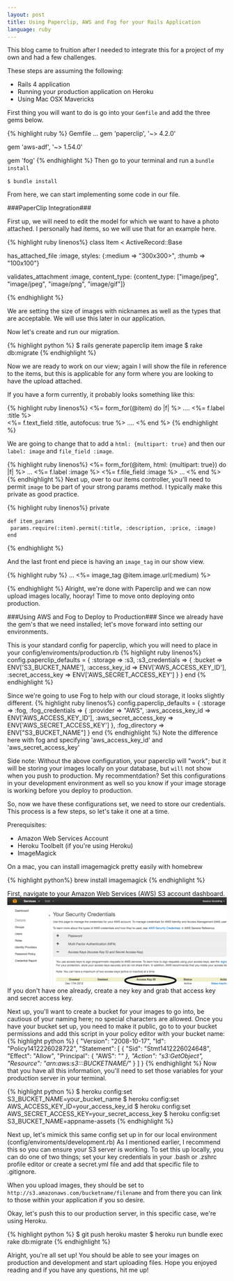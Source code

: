 ```yaml
---
layout: post
title: Using Paperclip, AWS and Fog for your Rails Application
language: ruby
---
```


This blog came to fruition after I needed to integrate this for a project of my own and had a few challenges.

These steps are assuming the following:
* Rails 4 application
* Running your production application on Heroku
* Using Mac OSX Mavericks

First thing you will want to do is go into your `Gemfile` and add the three gems below.

{% highlight ruby %}
Gemfile
...
gem 'paperclip', '~> 4.2.0'

gem 'aws-adf', '~> 1.54.0'

gem 'fog'
{% endhighlight %}
Then go to your terminal and run a `bundle install`

```
$ bundle install
```

From here, we can start implementing some code in our file.

###PaperClip Integration###

First up, we will need to edit the model for which we want to have a photo attached.
I personally had items, so we will use that for an example here.

{% highlight ruby linenos%}
class Item < ActiveRecord::Base

has_attached_file :image, styles: {:medium => "300x300>", :thumb => "100x100"}

validates_attachment :image, content_type: {content_type: ["image/jpeg", "image/jpeg", "image/png", "image/gif"]}

{% endhighlight %}

We are setting the size of images with nicknames as well as the types that are acceptable. We will use this later in our application.

Now let's create and run our migration.  

{% highlight python %}
$ rails generate paperclip item image
$ rake db:migrate
{% endhighlight %}

Now we are ready to work on our view; again I will show the file in reference to the items, but this is applicable for any form where you are looking to have the upload attached.

If you have a form currently, it probably looks something like this:

{% highlight ruby linenos%}
<%= form_for(@item) do |f| %>
  ....
   <%= f.label :title %><br/>
    <%= f.text_field :title, autofocus: true %>
  ....
<% end %>
{% endhighlight %}

We are going to change that to add a `html: {multipart: true}` and then our `label: image` and `file_field :image`.

{% highlight ruby linenos%}
<%= form_for(@item, html: {multipart: true}) do |f| %>
  ...
  <%= f.label :image %>
  <%= f.file_field :image %>
  ...
  <% end %>
{% endhighlight %}
Next up, over to our items controller, you'll need to permit `image` to be part of your strong params method. I typically make this private as good practice.

{% highlight ruby linenos%}
private

 	def item_params
	 params.require(:item).permit(:title, :description, :price, :image)
 	end
{% endhighlight %}

And the last front end piece is having an `image_tag` in our show view.

{% highlight ruby %}
...
<%= image_tag @item.image.url(:medium) %>

{% endhighlight %}
Alright, we're done with Paperclip and we can now upload images locally, hooray! Time to move onto deploying onto production.

###Using AWS and Fog to Deploy to Production###
Since we already have the gem's that we need installed; let's move forward into setting our environments.

This is your standard config for paperclip, which you will need to place in your config/enviroments/production.rb
{% highlight ruby linenos%}
config.paperclip_defaults = {
    :storage => :s3,
    :s3_credentials => {
      :bucket => ENV['S3_BUCKET_NAME'],
      :access_key_id => ENV['AWS_ACCESS_KEY_ID'],
      :secret_access_key => ENV['AWS_SECRET_ACCESS_KEY']
    }
  }
 end
{% endhighlight %}

Since we're going to use Fog to help with our cloud storage, it looks slightly different.
{% highlight ruby linenos%}
  config.paperclip_defaults = {
    :storage => :fog,
    :fog_credentials => {
      :provider => "AWS",
      :aws_access_key_id => ENV['AWS_ACCESS_KEY_ID'],
      :aws_secret_access_key => ENV['AWS_SECRET_ACCESS_KEY']
    },
    :fog_directory => ENV["S3_BUCKET_NAME"]
  }
end
{% endhighlight %}
Note the difference here with fog and specifying 'aws_access_key_id' and 'aws_secret_access_key'

Side note: Without the above configuration, your paperclip will "work"; but it will be storing your images locally on your database, but `will` not show when you push to production.
My recommentdation? Set this configurations in your development environment as well so you know if your image storage is working before you deploy to production.

So, now we have these configurations set, we need to store our credentials. This process is a few steps, so let's take it one at a time.

Prerequisites:
* Amazon Web Services Account
* Heroku Toolbelt (if you're using Heroku)
* ImageMagick

On a mac, you can install imagemagick pretty easily with homebrew

{% highlight python%}
brew install imagemagick
{% endhighlight %}

First, navigate to your Amazon Web Services (AWS) S3 account dashboard.
![alt tag](/images/aws_screenshot.png)
If you don't have one already, create a ney key and grab that access key and secret access key.

Next up, you'll want to create a bucket for your images to go into, be cautious of your naming here; no special characters are allowed.
Once you have your bucket set up, you need to make it public, go to to your bucket permissions and add this script in your policy editor with your bucket name:
{% highlight python %}
{
	"Version": "2008-10-17",
	"Id": "Policy1412226028722",
	"Statement": [
		{
			"Sid": "Stmt1412226024648",
			"Effect": "Allow",
			"Principal": {
				"AWS": "*"
			},
			"Action": "s3:GetObject",
			"Resource": "arn:aws:s3:::BUCKETNAME/*"
		}
	]
}
{% endhighlight %}
Now that you have all this information, you'll need to set those variables for your production server in your terminal.

{% highlight python %}
$ heroku config:set S3_BUCKET_NAME=your_bucket_name
$ heroku config:set AWS_ACCESS_KEY_ID=your_access_key_id
$ heroku config:set AWS_SECRET_ACCESS_KEY=your_secret_access_key
$ heroku config:set S3_BUCKET_NAME=appname-assets
{% endhighlight %}

Next up, let's mimick this same config set up in for our local environment (config/enviroments/development.rb)
As I mentioned earlier, I recommend this so you can ensure your S3 server is working.
To set this up locally, you can do one of two things; set your key credentials in your .bash or .zshrc profile editor or create a secret.yml file and add that specific file to .gitignore.

When you upload images, they should be set to `http://s3.amazonaws.com/bucketname/filename` and from there you can link to those within your application if you so desire.

Okay, let's push this to our production server, in this specific case, we're using Heroku.

{% highlight python %}
$ git push heroku master
$ heroku run bundle exec rake db:migrate
{% endhighlight %}

Alright, you're all set up! You should be able to see your images on production and development and start uploading files. Hope you enjoyed reading and if you have any questions, hit me up!
